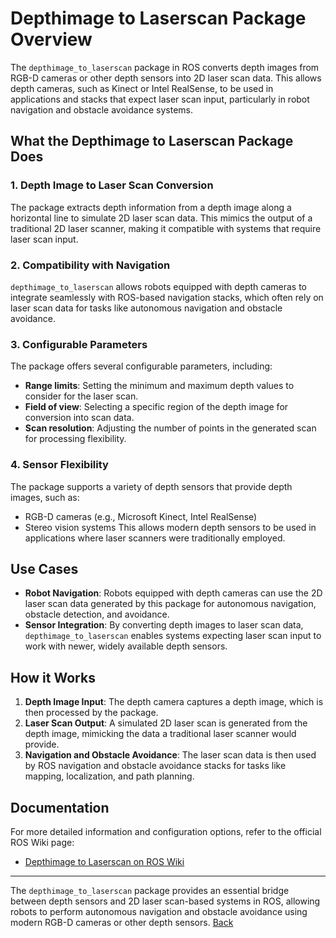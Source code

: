 # Depthimage to Laserscan Package Overview

The `depthimage_to_laserscan` package in ROS converts depth images from RGB-D cameras or other depth sensors into 2D laser scan data. This allows depth cameras, such as Kinect or Intel RealSense, to be used in applications and stacks that expect laser scan input, particularly in robot navigation and obstacle avoidance systems.

## What the Depthimage to Laserscan Package Does

### 1. Depth Image to Laser Scan Conversion
The package extracts depth information from a depth image along a horizontal line to simulate 2D laser scan data. This mimics the output of a traditional 2D laser scanner, making it compatible with systems that require laser scan input.

### 2. Compatibility with Navigation
`depthimage_to_laserscan` allows robots equipped with depth cameras to integrate seamlessly with ROS-based navigation stacks, which often rely on laser scan data for tasks like autonomous navigation and obstacle avoidance.

### 3. Configurable Parameters
The package offers several configurable parameters, including:
- **Range limits**: Setting the minimum and maximum depth values to consider for the laser scan.
- **Field of view**: Selecting a specific region of the depth image for conversion into scan data.
- **Scan resolution**: Adjusting the number of points in the generated scan for processing flexibility.

### 4. Sensor Flexibility
The package supports a variety of depth sensors that provide depth images, such as:
- RGB-D cameras (e.g., Microsoft Kinect, Intel RealSense)
- Stereo vision systems
This allows modern depth sensors to be used in applications where laser scanners were traditionally employed.

## Use Cases

- **Robot Navigation**: Robots equipped with depth cameras can use the 2D laser scan data generated by this package for autonomous navigation, obstacle detection, and avoidance.
- **Sensor Integration**: By converting depth images to laser scan data, `depthimage_to_laserscan` enables systems expecting laser scan input to work with newer, widely available depth sensors.

## How it Works

1. **Depth Image Input**: The depth camera captures a depth image, which is then processed by the package.
2. **Laser Scan Output**: A simulated 2D laser scan is generated from the depth image, mimicking the data a traditional laser scanner would provide.
3. **Navigation and Obstacle Avoidance**: The laser scan data is then used by ROS navigation and obstacle avoidance stacks for tasks like mapping, localization, and path planning.

## Documentation

For more detailed information and configuration options, refer to the official ROS Wiki page:
- [Depthimage to Laserscan on ROS Wiki](https://wiki.ros.org/depthimage_to_laserscan)

---

The `depthimage_to_laserscan` package provides an essential bridge between depth sensors and 2D laser scan-based systems in ROS, allowing robots to perform autonomous navigation and obstacle avoidance using modern RGB-D cameras or other depth sensors.
[Back](https://github.com/Adipks/rover_repo?tab=readme-ov-file)
